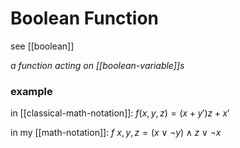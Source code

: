# Boolean Function

see [[boolean]]

_a function acting on [[boolean-variable]]s_

### example

in [[classical-math-notation]]: $f(x, y, z) = (x + y')z + x'$

in my [[math-notation]]: $f\ x, y, z = (x \lor \lnot y) \land z \lor \lnot x$
